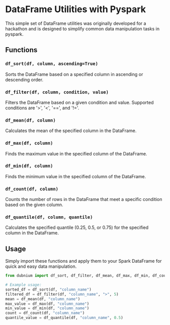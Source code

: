 # DataFrame Utilities with Pyspark

This simple set of DataFrame utilities was originally developed for a hackathon and is designed to simplify common data manipulation tasks in pyspark.

## Functions

### `df_sort(df, column, ascending=True)`

Sorts the DataFrame based on a specified column in ascending or descending order.

### `df_filter(df, column, condition, value)`

Filters the DataFrame based on a given condition and value. Supported conditions are '>', '<', '==', and '!='.

### `df_mean(df, column)`

Calculates the mean of the specified column in the DataFrame.

### `df_max(df, column)`

Finds the maximum value in the specified column of the DataFrame.

### `df_min(df, column)`

Finds the minimum value in the specified column of the DataFrame.

### `df_count(df, column)`

Counts the number of rows in the DataFrame that meet a specific condition based on the given column.

### `df_quantile(df, column, quantile)`

Calculates the specified quantile (0.25, 0.5, or 0.75) for the specified column in the DataFrame.

## Usage

Simply import these functions and apply them to your Spark DataFrame for quick and easy data manipulation.

```python
from dubnium import df_sort, df_filter, df_mean, df_max, df_min, df_count, df_quantile

# Example usage:
sorted_df = df_sort(df, "column_name")
filtered_df = df_filter(df, "column_name", ">", 5)
mean = df_mean(df, "column_name")
max_value = df_max(df, "column_name")
min_value = df_min(df, "column_name")
count = df_count(df, "column_name")
quantile_value = df_quantile(df, "column_name", 0.5)
